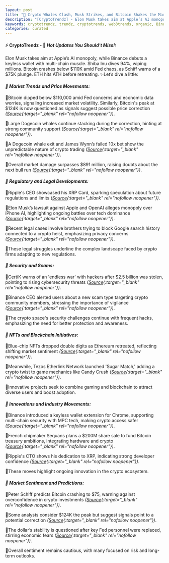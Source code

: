 ```yaml
---
layout: post
title: "🌅 Crypto Whales Clash, Musk Strikes, and Bitcoin Shakes the Market"
description: "[CryptoTrendz] - Elon Musk takes aim at Apple’s AI monopoly, while Binance debuts a keyless wallet with multi-chain muscle. Shiba Inu dives 94%, wiping millions. Bitcoin crashes below $110K amid Fed chaos, as Schiff warns of a $75K plunge. ETH hits ATH before retreating."
keywords: cryptotrendz, trendz, cryptotrends, web3trends, organic, Binance, Dogecoin, AI, Musk, CEO, DOGE, ETH, Bitcoin, CTO, Crypto, Trump, XRP, Google, Market
categories: curated
---
```


#### ⚡ CryptoTrendz - 📌 *Hot Updates You Should't Miss!:*

Elon Musk takes aim at Apple’s AI monopoly, while Binance debuts a keyless wallet with multi-chain muscle. Shiba Inu dives 94%, wiping millions. Bitcoin crashes below $110K amid Fed chaos, as Schiff warns of a $75K plunge. ETH hits ATH before retreating. ✨Let’s dive a little:


#### *🔖 Market Trends and Price Movements:*  

🔹Bitcoin dipped below $110,000 amid Fed concerns and economic data worries, signaling increased market volatility. Similarly, Bitcoin's peak at $124K is now questioned as signals suggest possible price correction *([Source](https://s.avyag.com/nj2z){:target="_blank" rel="nofollow noopener"})*.  

🔹Large Dogecoin whales continue stacking during the correction, hinting at strong community support *([Source](https://s.avyag.com/jipk){:target="_blank" rel="nofollow noopener"})*.  

🔹A Dogecoin whale exit and James Wynn’s failed 10x bet show the unpredictable nature of crypto trading *([Source](https://s.avyag.com/9g0u){:target="_blank" rel="nofollow noopener"})*.  

🔹Overall market damage surpasses $891 million, raising doubts about the next bull run *([Source](https://s.avyag.com/mfr2){:target="_blank" rel="nofollow noopener"})*.  

#### *🔖 Regulatory and Legal Developments:*  

🔹Ripple's CEO showcased his XRP Card, sparking speculation about future regulations and limits *([Source](https://s.avyag.com/fpx3){:target="_blank" rel="nofollow noopener"})*.  

🔹Elon Musk’s lawsuit against Apple and OpenAI alleges monopoly over iPhone AI, highlighting ongoing battles over tech dominance *([Source](https://s.avyag.com/lbmp){:target="_blank" rel="nofollow noopener"})*.  

🔹Recent legal cases involve brothers trying to block Google search history connected to a crypto heist, emphasizing privacy concerns *([Source](https://s.avyag.com/qluo){:target="_blank" rel="nofollow noopener"})*.  

🔹These legal struggles underline the complex landscape faced by crypto firms adapting to new regulations.

#### *🔖 Security and Scams:*  

🔹CertiK warns of an 'endless war' with hackers after $2.5 billion was stolen, pointing to rising cybersecurity threats *([Source](https://s.avyag.com/9kpv){:target="_blank" rel="nofollow noopener"})*.  

🔹Binance CEO alerted users about a new scam type targeting crypto community members, stressing the importance of vigilance *([Source](https://s.avyag.com/2n41){:target="_blank" rel="nofollow noopener"})*.  

🔹The crypto space's security challenges continue with frequent hacks, emphasizing the need for better protection and awareness.

#### *🔖 NFTs and Blockchain Initiatives:*  

🔹Blue-chip NFTs dropped double digits as Ethereum retreated, reflecting shifting market sentiment *([Source](https://s.avyag.com/3mqc){:target="_blank" rel="nofollow noopener"})*.  

🔹Meanwhile, Tezos Etherlink Network launched 'Sugar Match,' adding a crypto twist to game mechanics like Candy Crush *([Source](https://s.avyag.com/vgcc){:target="_blank" rel="nofollow noopener"})*.  

🔹Innovative projects seek to combine gaming and blockchain to attract diverse users and boost adoption.

#### *🔖 Innovations and Industry Movements:*  

🔹Binance introduced a keyless wallet extension for Chrome, supporting multi-chain security with MPC tech, making crypto access safer *([Source](https://s.avyag.com/w1dy){:target="_blank" rel="nofollow noopener"})*.  

🔹French chipmaker Sequans plans a $200M share sale to fund Bitcoin treasury ambitions, integrating hardware and crypto *([Source](https://s.avyag.com/tg73){:target="_blank" rel="nofollow noopener"})*.  

🔹Ripple's CTO shows his dedication to XRP, indicating strong developer confidence *([Source](https://s.avyag.com/87mw){:target="_blank" rel="nofollow noopener"})*.  

🔹These moves highlight ongoing innovation in the crypto ecosystem.

#### *🔖 Market Sentiment and Predictions:*  

🔹Peter Schiff predicts Bitcoin crashing to $75, warning against overconfidence in crypto investments *([Source](https://s.avyag.com/3jlj){:target="_blank" rel="nofollow noopener"})*.  

🔹Some analysts consider $124K the peak but suggest signals point to a potential correction *([Source](https://s.avyag.com/nj2z){:target="_blank" rel="nofollow noopener"})*.  

🔹The dollar’s stability is questioned after key Fed personnel were replaced, stirring economic fears *([Source](https://s.avyag.com/76ei){:target="_blank" rel="nofollow noopener"})*.  

🔹Overall sentiment remains cautious, with many focused on risk and long-term outlooks.